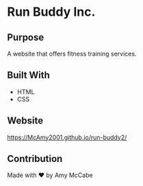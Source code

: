 # Run Buddy Inc.

## Purpose
A website that offers fitness training services.

## Built With
* HTML
* CSS

## Website
https://McAmy2001.github.io/run-buddy2/

## Contribution
Made with ❤️ by Amy McCabe